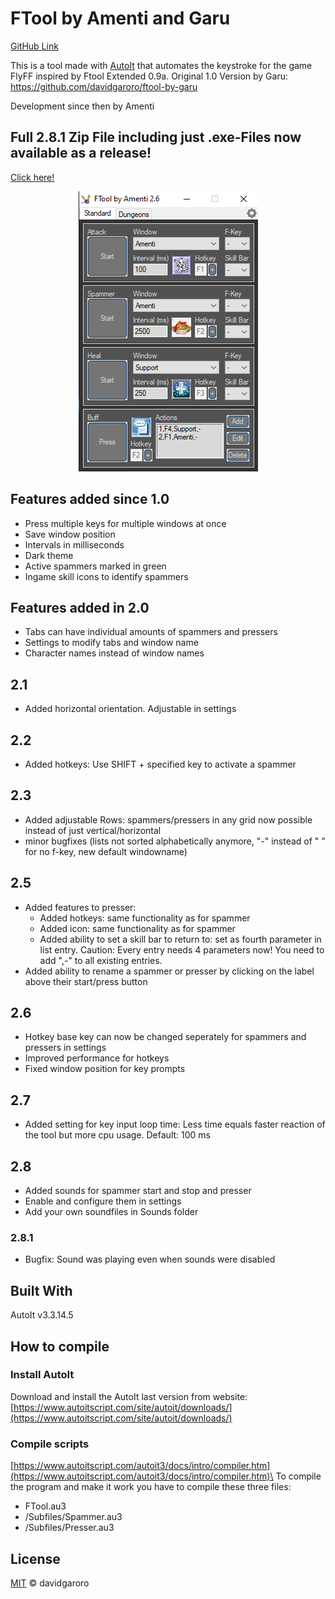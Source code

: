 
  
# FTool by Amenti and Garu
[GitHub Link](https://github.com/lucaw9/f_tool_amenti/)

This is a tool made with [AutoIt] that automates the keystroke for the game FlyFF inspired by Ftool Extended 0.9a.
Original 1.0 Version by Garu: https://github.com/davidgaroro/ftool-by-garu

Development since then by Amenti


## Full 2.8.1 Zip File including just .exe-Files now available as a release!
[Click here!](https://github.com/lucaw9/f_tool_amenti/releases/tag/v2.8.1)


[AutoIt]: https://www.autoitscript.com/

<p align="center">
    <img src="https://github.com/lucaw9/f_tool_amenti/blob/master/ftool_preview.png">
</p>

## Features added since 1.0
- Press multiple keys for multiple windows at once
- Save window position
- Intervals in milliseconds
- Dark theme
- Active spammers marked in green
- Ingame skill icons to identify spammers

## Features added in 2.0
- Tabs can have individual amounts of spammers and pressers
- Settings to modify tabs and window name
- Character names instead of window names

## 2.1
- Added horizontal orientation. Adjustable in settings

## 2.2
- Added hotkeys: Use SHIFT + specified key to activate a spammer

## 2.3
- Added adjustable Rows: spammers/pressers in any grid now possible instead of just vertical/horizontal
- minor bugfixes (lists not sorted alphabetically anymore, "-" instead of " " for no f-key, new default windowname)

## 2.5
- Added features to presser:
	- Added hotkeys: same functionality as for spammer
	- Added icon: same functionality as for spammer
	- Added ability to set a skill bar to return to: set as fourth parameter in list entry. Caution: Every entry needs 4 parameters now! You need to add ",-" to all existing entries.
- Added ability to rename a spammer or presser by clicking on the label above their start/press button

## 2.6
- Hotkey base key can now be changed seperately for spammers and pressers in settings
- Improved performance for hotkeys
- Fixed window position for key prompts

## 2.7
- Added setting for key input loop time: Less time equals faster reaction of the tool but more cpu usage. Default: 100 ms

## 2.8
- Added sounds for spammer start and stop and presser
- Enable and configure them in settings
- Add your own soundfiles in Sounds folder
### 2.8.1
- Bugfix: Sound was playing even when sounds were disabled

## Built With
AutoIt v3.3.14.5

## How to compile 
### Install AutoIt
Download and install the AutoIt last version from website:\
[https://www.autoitscript.com/site/autoit/downloads/](https://www.autoitscript.com/site/autoit/downloads/)

### Compile scripts
[https://www.autoitscript.com/autoit3/docs/intro/compiler.htm](https://www.autoitscript.com/autoit3/docs/intro/compiler.htm)\
To compile the program and make it work you have to compile these three files:
 - FTool.au3
 - /Subfiles/Spammer.au3
 - /Subfiles/Presser.au3

## License
[MIT](./LICENSE) &copy; davidgaroro

